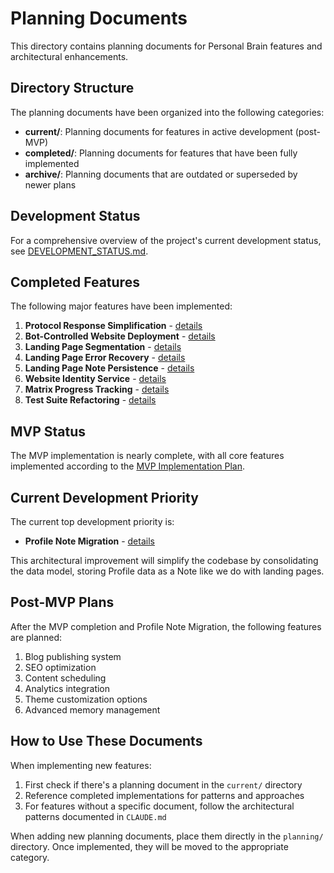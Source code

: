 # Planning Documents

This directory contains planning documents for Personal Brain features and architectural enhancements.

## Directory Structure

The planning documents have been organized into the following categories:

- **current/**: Planning documents for features in active development (post-MVP)
- **completed/**: Planning documents for features that have been fully implemented
- **archive/**: Planning documents that are outdated or superseded by newer plans

## Development Status

For a comprehensive overview of the project's current development status, see [DEVELOPMENT_STATUS.md](DEVELOPMENT_STATUS.md).

## Completed Features

The following major features have been implemented:

1. **Protocol Response Simplification** - [details](completed/protocol-response-simplification.md)
2. **Bot-Controlled Website Deployment** - [details](completed/bot-controlled-website-deployment.md)
3. **Landing Page Segmentation** - [details](completed/landing-page-segmentation-improved.md)
4. **Landing Page Error Recovery** - [details](current/landing-page-section-error-recovery.md)
5. **Landing Page Note Persistence** - [details](current/landing-page-note-persistence.md)
6. **Website Identity Service** - [details](current/website-identity-service.md)
7. **Matrix Progress Tracking** - [details](current/matrix-progress-tracking-implementation.md)
8. **Test Suite Refactoring** - [details](completed/test-refactoring-results.md)

## MVP Status

The MVP implementation is nearly complete, with all core features implemented according to the [MVP Implementation Plan](current/mvp-implementation-plan.md).

## Current Development Priority

The current top development priority is:

- **Profile Note Migration** - [details](current/profile-note-migration.md)

This architectural improvement will simplify the codebase by consolidating the data model, storing Profile data as a Note like we do with landing pages.

## Post-MVP Plans

After the MVP completion and Profile Note Migration, the following features are planned:

1. Blog publishing system
2. SEO optimization
3. Content scheduling
4. Analytics integration
5. Theme customization options
6. Advanced memory management

## How to Use These Documents

When implementing new features:

1. First check if there's a planning document in the `current/` directory
2. Reference completed implementations for patterns and approaches
3. For features without a specific document, follow the architectural patterns documented in `CLAUDE.md`

When adding new planning documents, place them directly in the `planning/` directory. Once implemented, they will be moved to the appropriate category.